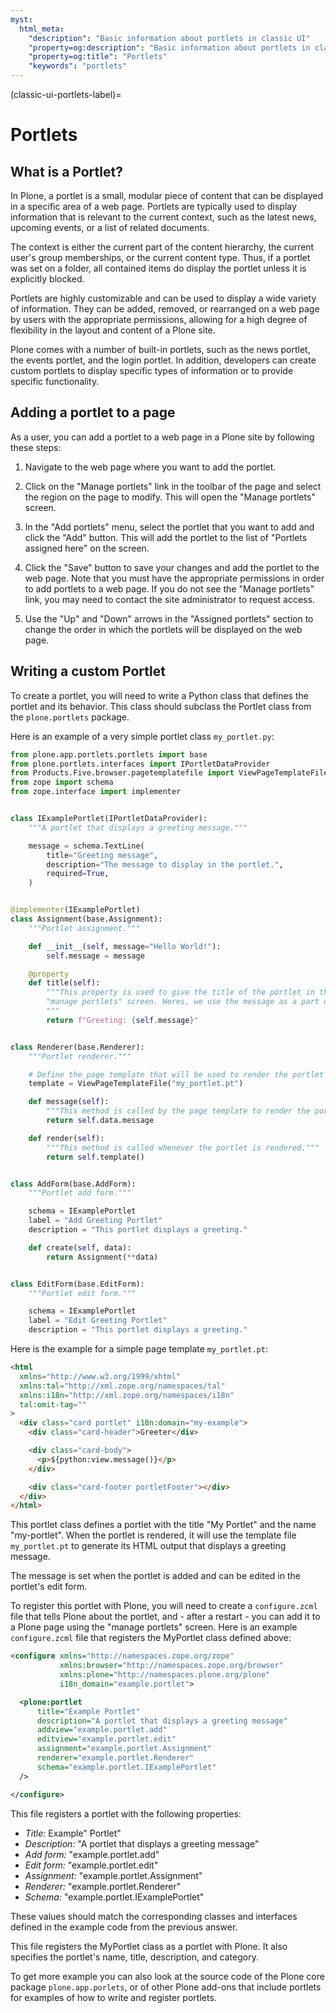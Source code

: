 ```yaml
---
myst:
  html_meta:
    "description": "Basic information about portlets in classic UI"
    "property=og:description": "Basic information about portlets in classic UI"
    "property=og:title": "Portlets"
    "keywords": "portlets"
---
```


(classic-ui-portlets-label)=

# Portlets

## What is a Portlet?

In Plone, a portlet is a small, modular piece of content that can be displayed in a specific area of a web page. Portlets are typically used to display information that is relevant to the current context, such as the latest news, upcoming events, or a list of related documents.

The context is either the current part of the content hierarchy, the current user's group memberships, or the current content type.
Thus, if a portlet was set on a folder, all contained items do display the portlet unless it is explicitly blocked.

Portlets are highly customizable and can be used to display a wide variety of information. They can be added, removed, or rearranged on a web page by users with the appropriate permissions, allowing for a high degree of flexibility in the layout and content of a Plone site.

Plone comes with a number of built-in portlets, such as the news portlet, the events portlet, and the login portlet. In addition, developers can create custom portlets to display specific types of information or to provide specific functionality.

## Adding a portlet to a page

As a user, you can add a portlet to a web page in a Plone site by following these steps:

1. Navigate to the web page where you want to add the portlet.

2. Click on the "Manage portlets" link in the toolbar of the page and select the region on the page to modify.
   This will open the "Manage portlets" screen.

3. In the "Add portlets" menu, select the portlet that you want to add and click the "Add" button.
  This will add the portlet to the list of "Portlets assigned here" on the screen.

4. Click the "Save" button to save your changes and add the portlet to the web page.
Note that you must have the appropriate permissions in order to add portlets to a web page. If you do not see the "Manage portlets" link, you may need to contact the site administrator to request access.

5. Use the "Up" and "Down" arrows in the "Assigned portlets" section to change the order in which the portlets will be displayed on the web page.


## Writing a custom Portlet

To create a portlet, you will need to write a Python class that defines the portlet and its behavior.
This class should subclass the Portlet class from the `plone.portlets` package.

Here is an example of a very simple portlet class ``my_portlet.py``:

```python
from plone.app.portlets.portlets import base
from plone.portlets.interfaces import IPortletDataProvider
from Products.Five.browser.pagetemplatefile import ViewPageTemplateFile
from zope import schema
from zope.interface import implementer


class IExamplePortlet(IPortletDataProvider):
    """A portlet that displays a greeting message."""

    message = schema.TextLine(
        title="Greeting message",
        description="The message to display in the portlet.",
        required=True,
    )


@implementer(IExamplePortlet)
class Assignment(base.Assignment):
    """Portlet assignment."""

    def __init__(self, message="Hello World!"):
        self.message = message

    @property
    def title(self):
        """This property is used to give the title of the portlet in the
        "manage portlets" screen. Heres, we use the message as a part of the title.
        """
        return f"Greeting: {self.message}"


class Renderer(base.Renderer):
    """Portlet renderer."""

    # Define the page template that will be used to render the portlet
    template = ViewPageTemplateFile("my_portlet.pt")

    def message(self):
        """This method is called by the page template to render the portlet."""
        return self.data.message

    def render(self):
        """This method is called whenever the portlet is rendered."""
        return self.template()


class AddForm(base.AddForm):
    """Portlet add form."""

    schema = IExamplePortlet
    label = "Add Greeting Portlet"
    description = "This portlet displays a greeting."

    def create(self, data):
        return Assignment(**data)


class EditForm(base.EditForm):
    """Portlet edit form."""

    schema = IExamplePortlet
    label = "Edit Greeting Portlet"
    description = "This portlet displays a greeting."

```

Here is the example for a simple page template ``my_portlet.pt``:

```HTML
<html
  xmlns="http://www.w3.org/1999/xhtml"
  xmlns:tal="http://xml.zope.org/namespaces/tal"
  xmlns:i18n="http://xml.zope.org/namespaces/i18n"
  tal:omit-tag=""
>
  <div class="card portlet" i18n:domain="my-example">
    <div class="card-header">Greeter</div>

    <div class="card-body">
      <p>${python:view.message()}</p>
    </div>

    <div class="card-footer portletFooter"></div>
  </div>
</html>
```

This portlet class defines a portlet with the title "My Portlet" and the name "my-portlet". When the portlet is rendered, it will use the template file `my_portlet.pt` to generate its HTML output that displays a greeting message.

The message is set when the portlet is added and can be edited in the portlet's edit form.

To register this portlet with Plone, you will need to create a ``configure.zcml`` file that tells Plone about the portlet, and - after a restart - you can add it to a Plone page using the "manage portlets" screen.
Here is an example ``configure.zcml`` file that registers the MyPortlet class defined above:

```XML
<configure xmlns="http://namespaces.zope.org/zope"
           xmlns:browser="http://namespaces.zope.org/browser"
           xmlns:plone="http://namespaces.plone.org/plone"
           i18n_domain="example.portlet">

  <plone:portlet
      title="Example Portlet"
      description="A portlet that displays a greeting message"
      addview="example.portlet.add"
      editview="example.portlet.edit"
      assignment="example.portlet.Assignment"
      renderer="example.portlet.Renderer"
      schema="example.portlet.IExamplePortlet"
  />

</configure>
```

This file registers a portlet with the following properties:

- *Title:* Example" Portlet"
- *Description:* "A portlet that displays a greeting message"
- *Add form:* "example.portlet.add"
- *Edit form:* "example.portlet.edit"
- *Assignment:* "example.portlet.Assignment"
- *Renderer:* "example.portlet.Renderer"
- *Schema:* "example.portlet.IExamplePortlet"

These values should match the corresponding classes and interfaces defined in the example code from the previous answer.

This file registers the MyPortlet class as a portlet with Plone. It also specifies the portlet's name, title, description, and category.

To get more example you can also look at the source code of the Plone core package `plone.app.porlets`, or of other Plone add-ons that include portlets for examples of how to write and register portlets.
